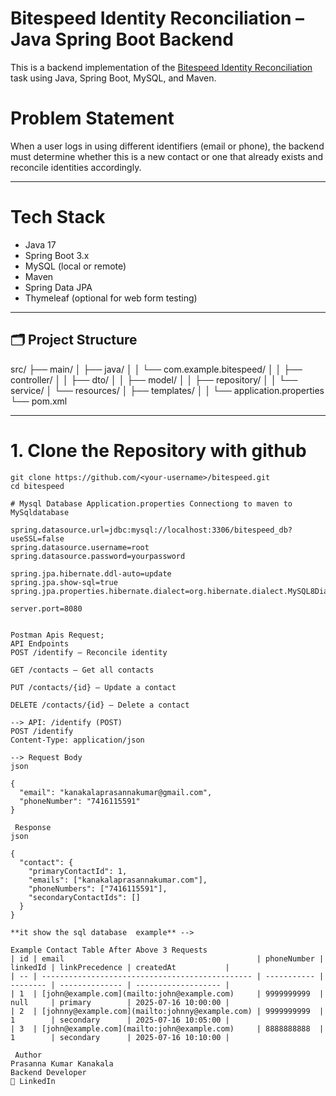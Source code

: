 

# Bitespeed Identity Reconciliation – Java Spring Boot Backend

This is a backend implementation of the [Bitespeed Identity Reconciliation](https://bitespeed.notion.site/Bitespeed-Backend-Task-Identity-Reconciliation-1fb21bb2a930802eb896d4409460375c) task using Java, Spring Boot, MySQL, and Maven.

# Problem Statement

When a user logs in using different identifiers (email or phone), the backend must determine whether this is a new contact or one that already exists and reconcile identities accordingly.

**********

# Tech Stack

- Java 17
- Spring Boot 3.x
- MySQL (local or remote)
- Maven
- Spring Data JPA
- Thymeleaf (optional for web form testing)

---

## 🗂 Project Structure
src/
├── main/
│ ├── java/
│ │ └── com.example.bitespeed/
│ │ ├── controller/
│ │ ├── dto/
│ │ ├── model/
│ │ ├── repository/
│ │ └── service/
│ └── resources/
│ ├── templates/
│ │ └── application.properties
└── pom.xml


---

# 1. Clone the Repository with github

```gitbash
git clone https://github.com/<your-username>/bitespeed.git
cd bitespeed

# Mysql Database Application.properties Connectiong to maven to MySqldatabase

spring.datasource.url=jdbc:mysql://localhost:3306/bitespeed_db?useSSL=false
spring.datasource.username=root
spring.datasource.password=yourpassword

spring.jpa.hibernate.ddl-auto=update
spring.jpa.show-sql=true
spring.jpa.properties.hibernate.dialect=org.hibernate.dialect.MySQL8Dialect

server.port=8080


Postman Apis Request;
API Endpoints
POST /identify — Reconcile identity

GET /contacts — Get all contacts

PUT /contacts/{id} — Update a contact

DELETE /contacts/{id} — Delete a contact

--> API: /identify (POST)
POST /identify
Content-Type: application/json

--> Request Body
json

{
  "email": "kanakalaprasannakumar@gmail.com",
  "phoneNumber": "7416115591"
}

 Response
json

{
  "contact": {
    "primaryContactId": 1,
    "emails": ["kanakalaprasannakumar.com"],
    "phoneNumbers": ["7416115591"],
    "secondaryContactIds": []
  }
}

**it show the sql database  example** -->

Example Contact Table After Above 3 Requests
| id | email                                           | phoneNumber | linkedId | linkPrecedence | createdAt           |
| -- | ----------------------------------------------- | ----------- | -------- | -------------- | ------------------- |
| 1  | [john@example.com](mailto:john@example.com)     | 9999999999  | null     | primary        | 2025-07-16 10:00:00 |
| 2  | [johnny@example.com](mailto:johnny@example.com) | 9999999999  | 1        | secondary      | 2025-07-16 10:05:00 |
| 3  | [john@example.com](mailto:john@example.com)     | 8888888888  | 1        | secondary      | 2025-07-16 10:10:00 |

 Author
Prasanna Kumar Kanakala
Backend Developer
🔗 LinkedIn

